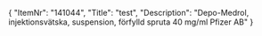 {
  "ItemNr": "141044",
  "Title": "test",
  "Description": "Depo-Medrol, injektionsvätska, suspension, förfylld spruta 40 mg/ml Pfizer AB"
}